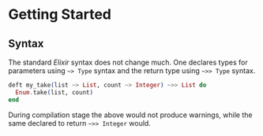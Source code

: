 # Getting Started

## Syntax

The standard _Elixir_ syntax does not change much. One declares types for parameters using `~> Type`
syntax and the return type using `~>> Type` syntax.

```elixir
deft my_take(list ~> List, count ~> Integer) ~>> List do
  Enum.take(list, count)
end
```

During compilation stage the above would not produce warnings, while the same declared to return `~>> Integer` would.